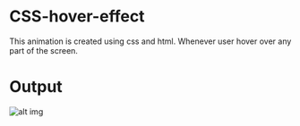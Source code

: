 # CSS-hover-effect
This animation is created using css and html. Whenever user hover over any part of the screen.

# Output

![alt img](?raw=true)
